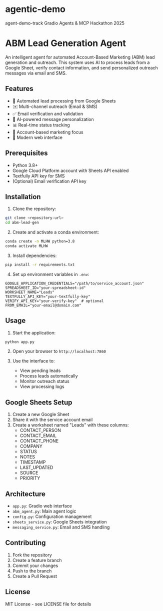 # agentic-demo
agent-demo-track
Gradio Agents &amp; MCP Hackathon 2025

# ABM Lead Generation Agent

An intelligent agent for automated Account-Based Marketing (ABM) lead generation and outreach. This system uses AI to process leads from a Google Sheet, verify contact information, and send personalized outreach messages via email and SMS.

## Features

- 🔄 Automated lead processing from Google Sheets
- ✉️ Multi-channel outreach (Email & SMS)
- ✅ Email verification and validation
- 🤖 AI-powered message personalization
- 📊 Real-time status tracking
- 🎯 Account-based marketing focus
- 📱 Modern web interface

## Prerequisites

- Python 3.8+
- Google Cloud Platform account with Sheets API enabled
- Textfully API key for SMS
- (Optional) Email verification API key

## Installation

1. Clone the repository:
```bash
git clone <repository-url>
cd abm-lead-gen
```

2. Create and activate a conda environment:
```bash
conda create -n MLHW python=3.8
conda activate MLHW
```

3. Install dependencies:
```bash
pip install -r requirements.txt
```

4. Set up environment variables in `.env`:
```
GOOGLE_APPLICATION_CREDENTIALS="/path/to/service_account.json"
SPREADSHEET_ID="your-spreadsheet-id"
WORKSHEET_NAME="Leads"
TEXTFULLY_API_KEY="your-textfully-key"
VERIFY_API_KEY="your-verify-key"  # optional
FROM_EMAIL="your-email@domain.com"
```

## Usage

1. Start the application:
```bash
python app.py
```

2. Open your browser to `http://localhost:7860`

3. Use the interface to:
   - View pending leads
   - Process leads automatically
   - Monitor outreach status
   - View processing logs

## Google Sheets Setup

1. Create a new Google Sheet
2. Share it with the service account email
3. Create a worksheet named "Leads" with these columns:
   - CONTACT_PERSON
   - CONTACT_EMAIL
   - CONTACT_PHONE
   - COMPANY
   - STATUS
   - NOTES
   - TIMESTAMP
   - LAST_UPDATED
   - SOURCE
   - PRIORITY

## Architecture

- `app.py`: Gradio web interface
- `abm_agent.py`: Main agent logic
- `config.py`: Configuration management
- `sheets_service.py`: Google Sheets integration
- `messaging_service.py`: Email and SMS handling

## Contributing

1. Fork the repository
2. Create a feature branch
3. Commit your changes
4. Push to the branch
5. Create a Pull Request

## License

MIT License - see LICENSE file for details

